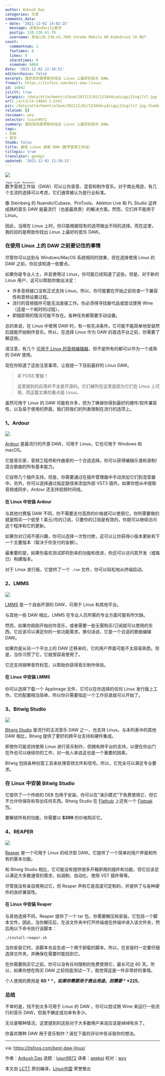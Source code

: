 ```yaml
---
author: Ankush Das
categories: 分享
comments_data:
- date: '2021-12-02 14:02:25'
  message: 没有Audacity差评
  postip: 120.230.61.70
  username: 来自120.230.61.70的 Chrome Mobile 80.0|Android 10 用户
count:
  commentnum: 1
  favtimes: 0
  likes: 0
  sharetimes: 0
  viewnum: 4084
date: '2021-12-02 12:38:52'
editorchoice: false
excerpt: 我的目的是帮助你找出 Linux 上最好的音乐 DAW。
fromurl: https://itsfoss.com/best-daw-linux/
id: 14042
islctt: true
largepic: /data/attachment/album/202112/02/123844cydiigpj23zgi7z7.jpg
url: /article-14042-1.html
pic: /data/attachment/album/202112/02/123844cydiigpj23zgi7z7.jpg.thumb.jpg
related: []
reviewer: wxu
selector: lujun9972
summary: 我的目的是帮助你找出 Linux 上最好的音乐 DAW。
tags:
- DAW
- 音乐
thumb: false
title: 最佳 Linux 桌面 DAW（数字音频工作站）
titlepic: true
translator: geekpi
updated: '2021-12-02 12:38:52'
---
```


![](/data/attachment/album/202112/02/123844cydiigpj23zgi7z7.jpg)


<ruby> 数字音频工作站 <rt>  Digital Audio Workstation </rt></ruby>（DAW）可以让你录音、混音和制作音乐。对于商业用途，有几个主流的选择可以考虑，它们通常被认为是行业标准。


像 Steinberg 的 Nuendo/Cubase、ProTools、Ableton Live 和 FL Studio 这样成熟的音乐 DAW 是最流行（也是最昂贵）的解决方案。然而，它们并不能用于 Linux。


因此，当用在 Linux 上时，你只能根据现有的选项做出不同的选择。而在这里，我的目的是帮助你找出 Linux 上最好的音乐 DAW。


### 在使用 Linux 上的 DAW 之前要记住的事情


尽管你可以达到与 Windows/MacOS 系统相同的效果，但在选择使用 Linux 的 DAW 之前，你应该知道一些要点。


如果你是专业人士，并且使用过 Linux，你可能已经知道了这些。但是，对于新的 Linux 用户，这可以帮助你做出决定：


* 许多音频接口没有正式支持 Linux。所以，你可能要在开始之前检查一下兼容性和音频设置过程。
* 流行的音频插件可能无法直接工作。你必须得寻找替代品或尝试使用 Wine（这是一个耗时的过程）。
* 即插即用的情况可能不存在。各种任务都需要手动设置。


总的来说，在 Linux 中使用 DAW 时，有一些先决条件。它可能不能简单地安装然后就能开始制作音乐。所以，在选择 Linux 作为 DAW 的首选平台之前，你需要了解这些。


请注意，有几个 [可用于 Linux 的音频编辑器](https://itsfoss.com/best-audio-editors-linux/)，但不是所有的都可以作为一个成熟的 DAW 使用。


现在你知道了这些注意事项，让我提一下目前最好的 Linux DAW。



> 
> 非 FOSS 警报！
> 
> 
> 这里提到的应用并不全是开源的。它们被列在这里是因为它们在 Linux 上可用，而这篇文章的重点是 Linux。
> 
> 
> 


虽然可用于 Linux 的 DAW 可能有许多，但为了确保你得到最好的硬件/软件兼容性，以及易于使用的界面，我们将我们的列表限制在流行的选项上。


### 1、Ardour


![](/data/attachment/album/202112/02/123852ki3qbslpskckf9r2.png)


[Ardour](https://ardour.org/) 是最流行的开源 DAW，可用于 Linux。它也可用于 Windows 和 macOS。


它是音乐家、音频工程师和作曲家的一个合适选择。你可以获得编辑乐谱和录制/混合歌曲的所有基本能力。


它自带几个插件支持。但是，你需要通过在插件管理器中手动添加它们到混音器中。另外，你可以选择通过指定路径来添加外部 VST3 插件。如果你想从中提取音频或同步，Ardour 还支持视频时间线。


#### 在 Linux 中安装 Ardour


与其他付费版 DAW 不同，你不需要支付高昂的价格就可以使用它。你所需要做的就是购买一个低至 1 美元/月的订阅，只要你的订阅是有效的，你就可以继续访问这个程序和它的更新。


如果你对订阅不感兴趣，你可以选择一次性付款，这可以让你获得小版本更新和下一个主要版本（取决于你支付的金额）。


最重要的是，如果你喜欢测试即将到来的功能和改进，你还可以访问其开发（或每日）构建版本。


对于 Linux 发行版，它提供了一个 `.run` 文件，你可以轻松地从终端启动。


### 2、LMMS


![](/data/attachment/album/202112/02/123853ki0loy0zyis00p8h.png)


[LMMS](https://lmms.io/lsp/) 是一个自由开源的 DAW，可用于 Linux 和其他平台。


与其他一些 DAW 相比，LMMS 在专业人员所需的专业方面可能有所欠缺。


然而，如果你刚刚开始创作音乐，或者需要一些无需购买/订阅就可以使用的东西，它应该可以满足你的一些功能需求。换句话说，它是一个合适的歌曲编辑 DAW。


如果你是从另一个平台上的 DAW 迁移来的，它的用户界面可能不太容易熟悉。但是，当你习惯了它，它就很容易使用了。


它还支持钢琴音符标签，以帮助你获得音乐制作体验。


#### 在 Linux 中安装 LMMS


你可以选择下载一个 AppImage 文件，它可以在你选择的任何 Linux 发行版上工作。它的配置相当简单，所以你只需要指定一个工作目录就可以开始了。


### 3、Bitwig Studio


![](/data/attachment/album/202112/02/123853zku25kfx5a6ui2u0.png)


[Bitwig Studio](https://www.bitwig.com/) 是流行的主流音乐 DAW 之一，也支持 Linux。与本列表中的其他 DAW 相比，Bitwig 提供了更好的跨平台支持和硬件集成。


即使你可能坚持使用 Linux 进行音乐制作，但拥有跨平台的支持，以便在你出门在外也可以继续你的工作，对一些人来说这也是一个重要的因素。


Bitwig 包括各种创意工具来处理音频文件和信号。所以，它完全可以满足专业要求。


### 在 Linux 中安装 Bitwig Studio


它提供了一个传统的 DEB 包用于安装。你可以在“演示模式”下免费使用它，但它不允许你保存和导出任何东西。Bitwig Studio 在 [Flathub](https://flathub.org/apps/details/com.bitwig.BitwigStudio) 上还有一个 [Flatpak](https://itsfoss.com/what-is-flatpak/) 包。


要解锁所有的功能，你需要以 **$399** 的价格购买它。


### 4、REAPER


![](/data/attachment/album/202112/02/123854to93nh7znenyadsh.png)


[Reaper](https://www.reaper.fm) 是一个可用于 Linux 的经济型 DAW。它提供了一个简单的用户界面和所有的基本功能。


和 Bitwig Studio 相比，它可能没有提供很多开箱即用的插件和功能，但它应该足以满足大多数通常的需求，如调制、自动化、使用 VST 插件等等。


尽管我没有亲自使用过它，但 Reaper 声称它是高度可定制的，并提供了与各种硬件的良好兼容性。


#### 在 Linux 中安装 Reaper


与其他选择不同，Reaper 提供了一个 tar 包，你需要解压和安装。它包括一个脚本文件。因此，当你解压后，在该文件夹中打开终端或在终端中进入该文件夹，然后用以下命令执行该脚本：



```
./install-reaper.sh

```

当你安装它时，该脚本也会生成一个用于卸载的脚本。所以，在安装时一定要仔细选择文件夹，并确保在需要时能找到它。


在你需要购买它之前，你可以没有任何限制的免费使用它，最长可达 60 天。所以，如果你想在购买 DAW 之前彻底测试一下，我觉得这是一件非常好的事情。


个人使用的费用是 **$60**，如果你需要用于商业用途，则需要 **$225**。


### 总结


不幸的是，找不到太多可用于 Linux 的 DAW 。你可以尝试用 Wine 来运行一些流行的音乐 DAW，但我不确定成功率有多少。


无论是哪种情况，这里提到的这些对于大多数用户来说应该是绰绰有余了。


你喜欢哪种 DAW 用于音乐制作？请在下面的评论中告诉我你的想法。




---


via: <https://itsfoss.com/best-daw-linux/>


作者：[Ankush Das](https://itsfoss.com/author/ankush/) 选题：[lujun9972](https://github.com/lujun9972) 译者：[geekpi](https://github.com/geekpi) 校对：[wxy](https://github.com/wxy)


本文由 [LCTT](https://github.com/LCTT/TranslateProject) 原创编译，[Linux中国](https://linux.cn/) 荣誉推出
